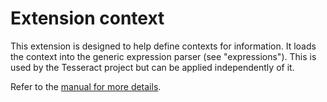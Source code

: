 # Extension context

This extension is designed to help define contexts for information. It loads the
context into the generic expression parser (see "expressions").
This is used by the Tesseract project but can be applied independently of it.

Refer to the [manual for more details](https://docs.typo3.org/typo3cms/extensions/context/).